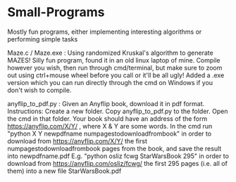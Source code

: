 # Small-Programs
Mostly fun programs, either implementing interesting algorithms or performing simple tasks

Maze.c / Maze.exe : Using randomized Kruskal's algorithm to generate MAZES! Silly fun program, found it in an old linux laptop of mine. Compile however you wish, then run through cmd/terminal, but make sure to zoom out using ctrl+mouse wheel before you call or it'll be all ugly! Added a .exe version which you can run directly through the cmd on Windows if you don't wish to compile.

anyflip_to_pdf.py : Given an Anyflip book, download it in pdf format.
Instructions:
Create a new folder. Copy anyflip_to_pdf.py to the folder.
Open the cmd in that folder. 
Your book should have an address of the form https://anyflip.com/X/Y/  , where X & Y are some words.
In the cmd run "python X Y newpdfname numpagestodownloadfrombook"
in order to download from https://anyflip.com/X/Y/  the first numpagestodownloadfrombook pages from the book, and save the result into newpdfname.pdf
E.g. "python osliz fcwg StarWarsBook 295" in order to download from https://anyflip.com/osliz/fcwg/ the first 295 pages (i.e. all of them) into a new file StarWarsBook.pdf

